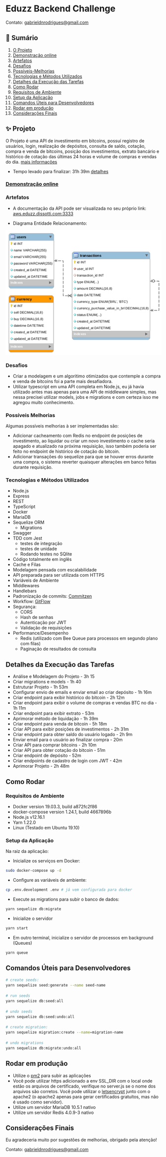 # Eduzz Backend Challenge

Contato: gabrieldnrodrigues@gmail.com

## :scroll: Sumário

1. [O Projeto](##Projeto)
2. [Demonstração online](https://aws.eduzz.dissotti.com:3333)
3. [Artefatos](##Artefatos)
4. [Desafios](##Desafios)
5. [Possíveis-Melhorias](##Possíveis-Melhorias)
6. [Tecnologias e Métodos Utilizados](##Tecnologias-e-Métodos-Utilizados)
7. [Detalhes da Execução das Tarefas](##Detalhes-da-Execução-das-Tarefas)
8. [Como Rodar](##Como-Rodar)
9. [Requisitos de Ambiente](##Requisitos-de-Ambiente)
10. [Setup da Aplicação](##Setup-da-Aplicação)
11. [Comandos Úteis para Desenvolvedores](##Comandos-Úteis-para-Desenvolvedores)
12. [Rodar em produção](##Rodar-em-produção)
13. [Considerações Finais](##Considerações-Finais)

## ✨ Projeto

O Projeto é uma API de investimento em bitcoins, possuí registro de usuários, login, realização de depósitos, consulta de saldo, cotação, compra e venda de bitcoins, posição dos investimentos, extrato bancário e histórico de cotação das últimas 24 horas e volume de compras e vendas do dia. [mais informações](./docs/Challenge.md)

- Tempo levado para finalizar: 31h 39m [detalhes](##Detalhes-da-Execução-das-Tarefas)

### [Demonstração online](https://aws.eduzz.dissotti.com:3333)

### Artefatos
- A documentação da API pode ser visualizada no seu próprio link: [aws.eduzz.dissotti.com:3333](https://aws.eduzz.dissotti.com:3333)

- Diagrama Entidade Relacionamento:

<img src="./docs/MODEL.png" style="display: block; margin: 0 auto;" />

### Desafios
- Criar a modelagem e um algoritimo otimizados que contemple a compra e venda de bitcoins foi a parte mais desafiadora.
- Utilizar typescript em uma API completa em Node.js, eu já havia utilizado antes mas apenas para uma API de middleware simples, mas nessa precisei utilizar models, jobs e migrations e com certeza isso me agregou muito conhecimento.

### Possíveis Melhorias

Algumas possíveis melhorias à ser implementadas são:
- Adicionar cacheamento com Redis no endpoint de posições de investimento, ao liquidar ou criar um novo investimento o cache seria apagado e atualizado na próxima requisição, isso também poderia ser feito no endpoint de histórico de cotação do bitcoin.
- Adicionar transações do sequelize para que se houver erros durante uma compra, o sistema reverter quaisquer alterações em banco feitas durante requisição.

### Tecnologias e Métodos Utilizados

- Node.js
- Express
- REST
- TypeScript
- Docker
- MariaDB
- Sequelize ORM
  - Migrations
- Swagger
- TDD com Jest
  - testes de integração
  - testes de unidade
  - Rodando testes no SQlite
- Código totalmente em inglês
- Cache e Filas
- Modelagem pensada com escalabilidade
- API preparada para ser utilizada com HTTPS
- Variáveis de Ambiente
- Middlewares
- Handlebars
- Padronização de commits: [Commitzen](https://github.com/commitizen)
- Workflow: [GitFlow](https://danielkummer.github.io/git-flow-cheatsheet/index.pt_BR.html)
- Segurança:
  - CORS
  - Hash de senhas
  - Autenticação por JWT
  - Validação de requisições
- Performance/Desempenho
  - Redis (utilizado com Bee Queue para processos em segundo plano com filas)
  - Paginação de resultados de consulta

## Detalhes da Execução das Tarefas

- Análise e Modelagem do Projeto - 3h 15
- Criar migrations e models - 1h 40
- Estruturar Projeto - 1h 53m
- Configurar envio de emails e enviar email ao criar depósito - 1h 16m
- Criar endpoint para exibir histórico do bitcoin - 2h 12m
- Criar endpoint para exibir o volume de compras e vendas BTC no dia - 1h 11m
- Criar endpoint para exibir extrato - 53m
- Aprimorar método de liquidação - 1h 39m
- Criar endpoint para venda de bitcoin - 5h 18m
- Criar API para exibir posições de investimentos - 2h 31m
- Criar endpoint para obter saldo do usuário logado - 2h 9m
- Enviar email para o usuário ao finalizar compra - 20m
- Criar API para comprar bitcoins - 2h 10m
- Criar API para obter cotação do bitcoin - 51m
- Criar endpoint de depósito - 52m
- Criar endpoints de cadastro de login com JWT - 42m
- Aprimorar Projeto - 2h 48m

## Como Rodar

### Requisitos de Ambiente
- Docker version 19.03.3, build a872fc2f86
- docker-compose version 1.24.1, build 4667896b
- Node.js v12.16.1
- Yarn 1.22.0
- Linux (Testado em Ubuntu 19.10)

### Setup da Aplicação
Na raiz da aplicação:

- Inicialize os serviços em Docker:
```sh
sudo docker-compose up -d
```
- Configure as variáveis de ambiente:
```sh
cp .env.development .env # já vem configurada para docker
```
- Execute as migrations para subir o banco de dados:
```sh
yarn sequelize db:migrate
```
- Inicialize o servidor
```sh
yarn start
```

- Em outro terminal, inicialize o servidor de processos em background (Queues)
```sh
yarn queue
```

## Comandos Úteis para Desenvolvedores

```sh
# create seeds:
yarn sequelize seed:generate --name seed-name

# run seeds
yarn sequelize db:seed:all

# undo seeds
yarn sequelize db:seed:undo:all

# create migration:
yarn sequelize migration:create --name=migration-name

# undo migrations
yarn sequelize db:migrate:undo:all
```

## Rodar em produção

- Utilize o [pm2](https://pm2.keymetrics.io/) para subir as aplicações
- Você pode utilizar https adicionado a env SSL_DIR com o local onde estão os arquivos de certificado, verifique no server.js se o nome dos arquivos são corretos. Você pode utilizar o [letsencrypt](https://www.linode.com/docs/security/ssl/install-lets-encrypt-to-create-ssl-certificates/) junto com o apache2 (o apache2 apenas para gerar certificados gratuítos, mas não é usado como servidor).
- Utilize um servidor MariaDB 10.5.1 nativo
- Utilize um servidor Redis 4.0.9-3 nativo

## Considerações Finais

Eu agradeceria muito por sugestões de melhorias, obrigado pela atenção!

Contato: gabrieldnrodrigues@gmail.com
